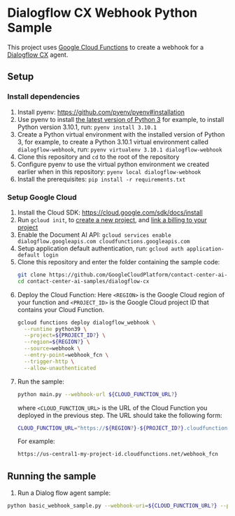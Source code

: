 <!-- 
Copyright 2022 Google LLC

Licensed under the Apache License, Version 2.0 (the "License");
you may not use this file except in compliance with the License.
You may obtain a copy of the License at

     http://www.apache.org/licenses/LICENSE-2.0

Unless required by applicable law or agreed to in writing, software
distributed under the License is distributed on an "AS IS" BASIS,
WITHOUT WARRANTIES OR CONDITIONS OF ANY KIND, either express or implied.
See the License for the specific language governing permissions and
limitations under the License. 
-->

# Dialogflow CX Webhook Python Sample

This project uses [Google Cloud Functions](https://cloud.google.com/functions)
to create a webhook for a
[Dialogflow CX](https://cloud.google.com/dialogflow/cx/docs) agent.

## Setup

### Install dependencies

1. Install pyenv: <https://github.com/pyenv/pyenv#installation>
1. Use pyenv to install
    [the latest version of Python 3](https://www.python.org/downloads/) for
    example, to install Python version 3.10.1, run: `pyenv install 3.10.1`
1. Create a Python virtual environment with the installed version of Python 3,
    for example, to create a Python 3.10.1 virtual environment called
    `dialogflow-webhook`, run: `pyenv virtualenv 3.10.1 dialogflow-webhook`
1. Clone this repository and `cd` to the root of the repository
1. Configure pyenv to use the virtual python environment we created earlier when
    in this repository: `pyenv local dialogflow-webhook`
1. Install the prerequisites: `pip install -r requirements.txt`

### Setup Google Cloud

1. Install the Cloud SDK: <https://cloud.google.com/sdk/docs/install>
1. Run `gcloud init`, to
    [create a new project](https://cloud.google.com/resource-manager/docs/creating-managing-projects#creating_a_project),
    and
    [link a billing to your project](https://cloud.google.com/sdk/gcloud/reference/billing)
1. Enable the Document AI API: `gcloud services enable
   dialogflow.googleapis.com cloudfunctions.googleapis.com`
1. Setup application default authentication, run: `gcloud auth
   application-default login`
1. Clone this repository and enter the folder containing the sample code:
   ```bash
   git clone https://github.com/GoogleCloudPlatform/contact-center-ai-samples.git
   cd contact-center-ai-samples/dialogflow-cx
   ```
1. Deploy the Cloud Function:
   Here `<REGION>` is the Google Cloud region of your function and
   `<PROJECT_ID>` is the Google Cloud project ID that contains your Cloud
   Function.
   ```bash
   gcloud functions deploy dialogflow_webhook \
     --runtime python39 \
     --project=${PROJECT_ID?} \
     --region=${REGION?} \
     --source=webhook \
     --entry-point=webhook_fcn \
     --trigger-http \
     --allow-unauthenticated
   ```
1. Run the sample:
   ```bash
   python main.py --webhook-url ${CLOUD_FUNCTION_URL?}
   ```
   where `<CLOUD_FUNCTION_URL>` is the URL of the Cloud Function you deployed
   in the previous step. The URL should take the following form:
   ```bash
   CLOUD_FUNCTION_URL="https://${REGION?}-${PROJECT_ID?}.cloudfunctions.net/webhook_fcn"
   ```
   For example:
   ```bash
   https://us-central1-my-project-id.cloudfunctions.net/webhook_fcn
   ```

## Running the sample

1. Run a Dialog flow agent sample:

```bash
python basic_webhook_sample.py --webhook-uri=${CLOUD_FUNCTION_URL?} --project-id=${PROJECT_ID?} --agent-display-name=example_agent
```
